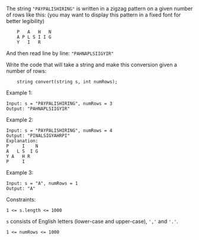 The string `"PAYPALISHIRING"` is written in a zigzag pattern on a given number of rows like this: (you may want to display this pattern in a fixed font for better legibility)

```
    P   A   H   N
    A P L S I I G
    Y   I   R
```

And then read line by line: `"PAHNAPLSIIGYIR"`

Write the code that will take a string and make this conversion given a number of rows:

```
    string convert(string s, int numRows);
```

Example 1:
```
Input: s = "PAYPALISHIRING", numRows = 3
Output: "PAHNAPLSIIGYIR"
```

Example 2:
```
Input: s = "PAYPALISHIRING", numRows = 4
Output: "PINALSIGYAHRPI"
Explanation:
P     I    N
A   L S  I G
Y A   H R
P     I
```

Example 3: 
```
Input: s = "A", numRows = 1
Output: "A"
```

Constraints:
```
1 <= s.length <= 1000
```
`s` consists of English letters (lower-case and upper-case), `','` and `'.'`.
```
1 <= numRows <= 1000
```